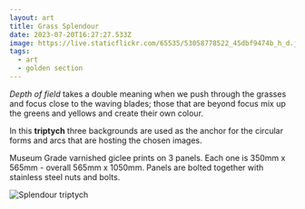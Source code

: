 ```yaml
---
layout: art
title: Grass Splendour
date: 2023-07-20T16:27:27.533Z
image: https://live.staticflickr.com/65535/53058778522_45dbf9474b_h_d.jpg
tags:
  - art
  - golden section
---
```

*Depth of field* takes a double meaning when we push through the grasses and focus close to the waving blades; those that are beyond focus mix up the greens and yellows and create their own colour. 

In this **triptych** three backgrounds are used as the anchor for the circular forms and arcs that are hosting the chosen images.

Museum Grade varnished giclee prints on 3 panels. Each one is 350mm x 565mm - overall 565mm x 1050mm. Panels are bolted together with stainless steel nuts and bolts.

![Splendour triptych](/uploads/img_2608.jpeg "Splendour triptych")